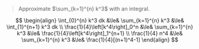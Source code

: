> Approximate $\sum_{k=1}^{n} k^3$ with an integral.

$$
\begin{align}
\int_{0}^{n} k^3 dk &\le& \sum_{k=1}^{n} k^3 &\le& \int_{1}^{n+1} k^3 dk \\
\frac{1}{4}\left[k^4\right]_0^n &\le& \sum_{k=1}^{n} k^3 &\le& \frac{1}{4}\left[k^4\right]_1^{n+1} \\
\frac{1}{4} n^4 &\le&  \sum_{k=1}^{n} k^3 &\le& \frac{1}{4}[(n+1)^4-1]
\end{align}
$$

